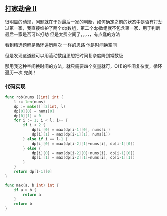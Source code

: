 ## [打家劫舍 II](https://leetcode-cn.com/problems/house-robber-ii/)

很明显的动规，问题就在于对最后一家的判断，如何确定之前的状态中是否有打劫过第一家，我直接维护了两个dp数组，第二个dp数组就不包含第一家，用于判断最后一家是否可以打劫   但是太费空间了，，，，，有点蠢的方法

看到精选题解是循环遍历两次 一样的思路 他是时间换空间

但是发现这道题可以用滚动数组思想把时间复杂度降到常数级

那用我这种空间换时间的方法，就只需要四个变量就可，O(1)的空间复杂度，循环遍历一次 完美！



### 代码实现

```go
func rob(nums []int) int {
	l := len(nums)
	dp := make([][2]int, l)
	dp[0][0] = nums[0]
	dp[0][1] = 0
	for i := 1; i < l; i++ {
		if i < 2 {
			dp[i][0] = max(dp[i-1][0], nums[i])
			dp[i][1] = max(dp[i-1][1], nums[i])
		} else if i == l-1 {
			dp[i][0] = max(dp[i-2][1]+nums[i], dp[i-1][0])
		} else {
			dp[i][0] = max(dp[i-2][0]+nums[i], dp[i-1][0])
			dp[i][1] = max(dp[i-2][1]+nums[i], dp[i-1][1])
		}
	}
	return dp[l-1][0]
}

func max(a, b int) int {
	if a > b {
		return a
	}
	return b
}
```

